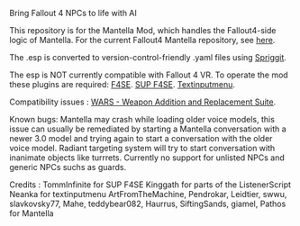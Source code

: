Bring Fallout 4 NPCs to life with AI

This repository is for the Mantella Mod, which handles the Fallout4-side logic of Mantella. For the current Fallout4 Mantella repository, see [here](https://github.com/YetAnotherModder/Mantella).

The .esp is converted to version-control-friendly .yaml files using [Spriggit](https://github.com/Mutagen-Modding/Spriggit).

The esp is NOT currently compatible with Fallout 4 VR.
To operate the mod these plugins are required:
[F4SE](https://f4se.silverlock.org/).
[SUP F4SE](https://www.nexusmods.com/fallout4/mods/55419).
[Textinputmenu](https://www.nexusmods.com/fallout4/mods/27347).

Compatibility issues : 
[WARS - Weapon Addition and Replacement Suite](https://www.nexusmods.com/fallout4/mods/73478).

Known bugs:
Mantella may crash while loading older voice models, this issue can usually be remediated by starting a Mantella conversation with a newer 3.0 model and trying again to start a conversation with the older voice model.
Radiant targeting system will try to start conversation with inanimate objects like turrrets.
Currently no support for unlisted NPCs and generic NPCs suchs as guards.

Credits : 
TommInfinite for SUP F4SE
Kinggath for parts of the ListenerScript
Neanka for textinputmenu
ArtFromTheMachine, Pendrokar, Leidtier, swwu, slavkovsky77, Mahe, teddybear082, Haurrus, SiftingSands, giamel, Pathos for Mantella
